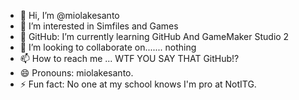- 👋 Hi, I’m @miolakesanto
- 👀 I’m interested in Simfiles and Games
- 🌱 GitHub: I’m currently learning GitHub And GameMaker Studio 2
- 💞️ I’m looking to collaborate on....... nothing
- 📫 How to reach me ... WTF YOU SAY THAT GitHub!?
- 😄 Pronouns: miolakesanto.
- ⚡ Fun fact: No one at my school knows I'm pro at NotITG.

<!---
i like NotITG
--->
